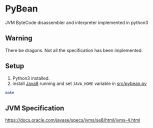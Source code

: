 # PyBean
JVM ByteCode disassembler and interpreter implemented in python3 

## Warning
There be dragons. Not all the specification has been implemented.       
## Setup
1. Python3 installed.
2. install [Java8](https://openjdk.java.net/install/) running and set `JAVA_HOME` variable in [src/pybean.py](src/pybean.py)
```bash
make 
```

## JVM Specification
https://docs.oracle.com/javase/specs/jvms/se8/html/jvms-4.html
